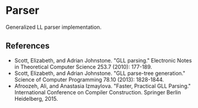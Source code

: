 # Parser

Generalized LL parser implementation.

## References

 - Scott, Elizabeth, and Adrian Johnstone. "GLL parsing." Electronic Notes in Theoretical Computer Science 253.7 (2010): 177-189.
 - Scott, Elizabeth, and Adrian Johnstone. "GLL parse-tree generation." Science of Computer Programming 78.10 (2013): 1828-1844.
 - Afroozeh, Ali, and Anastasia Izmaylova. "Faster, Practical GLL Parsing." International Conference on Compiler Construction. Springer Berlin Heidelberg, 2015.
